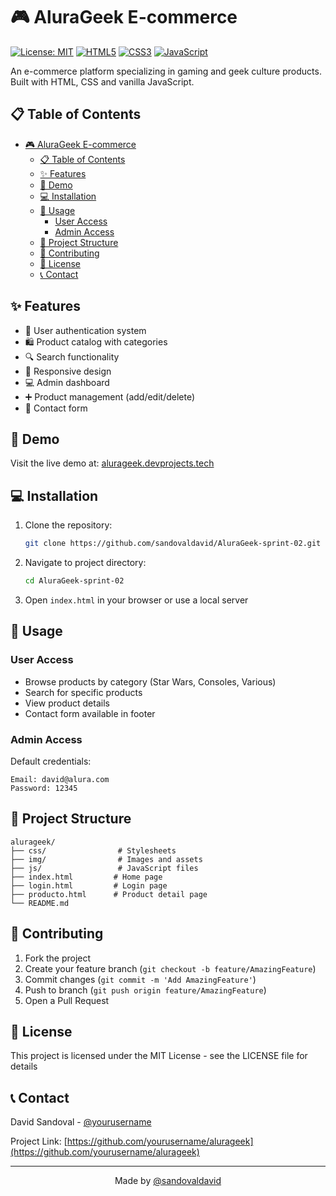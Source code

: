 # 🎮 AluraGeek E-commerce

[![License: MIT](https://img.shields.io/badge/License-MIT-yellow.svg)](https://opensource.org/licenses/MIT)
[![HTML5](https://img.shields.io/badge/html5-%23E34F26.svg?style=for-the-badge&logo=html5&logoColor=white)](https://html.spec.whatwg.org/)
[![CSS3](https://img.shields.io/badge/css3-%231572B6.svg?style=for-the-badge&logo=css3&logoColor=white)](https://www.w3.org/Style/CSS/)
[![JavaScript](https://img.shields.io/badge/javascript-%23323330.svg?style=for-the-badge&logo=javascript&logoColor=%23F7DF1E)](https://www.javascript.com/)

An e-commerce platform specializing in gaming and geek culture products. Built with HTML, CSS and vanilla JavaScript.

## 📋 Table of Contents

- [🎮 AluraGeek E-commerce](#-alurageek-e-commerce)
  - [📋 Table of Contents](#-table-of-contents)
  - [✨ Features](#-features)
  - [🚀 Demo](#-demo)
  - [💻 Installation](#-installation)
  - [🔧 Usage](#-usage)
    - [User Access](#user-access)
    - [Admin Access](#admin-access)
  - [📁 Project Structure](#-project-structure)
  - [🤝 Contributing](#-contributing)
  - [📄 License](#-license)
  - [📞 Contact](#-contact)

## ✨ Features

- 🔐 User authentication system
- 🛍️ Product catalog with categories
- 🔍 Search functionality
- 📱 Responsive design
- 💻 Admin dashboard
- ➕ Product management (add/edit/delete)
- 📝 Contact form

## 🚀 Demo

Visit the live demo at: [alurageek.devprojects.tech](https://alurageek.devprojects.tech)

## 💻 Installation

1. Clone the repository:

    ```bash
    git clone https://github.com/sandovaldavid/AluraGeek-sprint-02.git
    ```

2. Navigate to project directory:

    ```bash
    cd AluraGeek-sprint-02
    ```

3. Open `index.html` in your browser or use a local server

## 🔧 Usage

### User Access

- Browse products by category (Star Wars, Consoles, Various)
- Search for specific products
- View product details
- Contact form available in footer

### Admin Access

Default credentials:

``` note
Email: david@alura.com
Password: 12345
```

## 📁 Project Structure

``` note
alurageek/
├── css/                # Stylesheets
├── img/                # Images and assets  
├── js/                 # JavaScript files
├── index.html         # Home page
├── login.html         # Login page
├── producto.html      # Product detail page
└── README.md
```

## 🤝 Contributing

1. Fork the project
2. Create your feature branch (`git checkout -b feature/AmazingFeature`)
3. Commit changes (`git commit -m 'Add AmazingFeature'`)
4. Push to branch (`git push origin feature/AmazingFeature`)
5. Open a Pull Request

## 📄 License

This project is licensed under the MIT License - see the LICENSE file for details

## 📞 Contact

David Sandoval - [@yourusername](https://twitter.com/yourusername)

Project Link: [https://github.com/yourusername/alurageek](https://github.com/yourusername/alurageek)

---

<p align="center">Made by <a href="https://github.com/sandovaldavid">@sandovaldavid</a></p>
